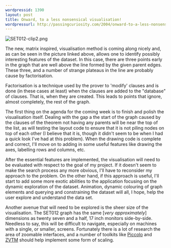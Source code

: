```yaml
---
wordpressid: 1390
layout: post
title: Onward, to a less nonsensical visualisation!
wordpressurl: http://passingcuriosity.com/2004/onward-to-a-less-nonsensical-visualisation/
---
```


![SET012-clip2.png](/matrix/initial/SET012-clip2.png)

The new, matrix inspired, visualisation method is coming along nicely and, as
can be seen in the picture linked above, allows one to identify possibly
interesting features of the dataset. In this case, there are three points
early in the graph that are well above the line formed by the given parent
edges. These three, and a number of strange plateaus in the line are probably
cause by factorisation.

Factorisation is a technique used by the prover to 'modify' clauses and is
done (in these cases at least) when the clauses are added to the "database" of
clauses. That is, when they are created. This leads to points that ignore,
almost completely, the rest of the graph.

The first thing on the agenda for the coming week is to finish and polish the
visualisation itself. Dealing with the gap a the start of the graph caused by
the clauses of the theorem not having any parents will be near the top of the
list, as will testing the layout code to ensure that it is not piling nodes on
top of each other (I believe that it is, though it didn't seem to be when I
had a quick look I've had at this problem). When the drawing code is complete
and correct, I'll move on to adding in some useful features like drawing the
axes, labelling rows and columns, etc.

After the essential features are implemented, the visualisation will need to
be evaluated with respect to the goal of my project. If it doesn't seem to
make the search process any more obvious, I'll have to reconsider my approach
to the problem. On the other hand, if this approach is useful, I'll start to
add some more exotic abilities to the application focusing on the dynamic
exploration of the dataset. Animation, dynamic colouring of graph elements and
querying and constraining the dataset will all, I hope, help the user explore
and understand the data set.

Another avenue that will need to be explored is the sheer size of the
visualisation. The SET012 graph has the same [*very approximately*] dimensions
as twenty seven and a half, 17 inch monitors side-by-side. Needless to say,
this will be difficult to navigate, especially on machines with a single, or
smaller, screens. Fortunately there is a lot of research the area of zoomable
interfaces, and a number of toolkits like [Piccolo][1] and [ZVTM][2] should
help implement some form of scaling.

[1]: http://www.cs.umd.edu/hcil/piccolo/
[2]: http://zvtm.sourceforge.net/
